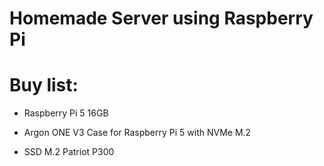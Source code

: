 # Homemade Server using Raspberry Pi

# Buy list: 

* Raspberry Pi 5 16GB

* Argon ONE V3 Case for Raspberry Pi 5 with NVMe M.2

* SSD M.2 Patriot P300